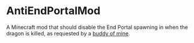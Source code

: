 # AntiEndPortalMod
A Minecraft mod that should disable the End Portal spawning in when the dragon is killed, as requested by a [buddy of mine](https://twitter.com/Cblair91).
